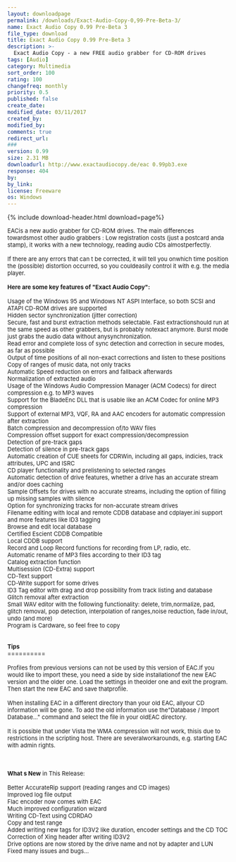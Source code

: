 ```yaml
---
layout: downloadpage
permalink: /downloads/Exact-Audio-Copy-0,99-Pre-Beta-3/
name: Exact Audio Copy 0.99 Pre-Beta 3
file_type: download
title: Exact Audio Copy 0.99 Pre-Beta 3
description: >-
  Exact Audio Copy - a new FREE audio grabber for CD-ROM drives
tags: [Audio]
category: Multimedia
sort_order: 100
rating: 100
changefreq: monthly
priority: 0.5
published: false
create_date: 
modified_date: 03/11/2017
created_by: 
modified_by: 
comments: true
redirect_url: 
### 
version: 0.99 
size: 2.31 MB
downloadurl: http://www.exactaudiocopy.de/eac 0.99pb3.exe
response: 404
by: 
by_link: 
license: Freeware
os: Windows
---
```


{% include download-header.html download=page%}

<p style="fix-download-text !important">
<p><font size="2">EACis a new audio grabber for CD-ROM drives. The main differences towardsmost other audio grabbers : Low registration costs (just a postcard anda stamp), it works with a new technology, reading audio CDs almostperfectly. <br />
<br />
If there are any errors that can t be corrected, it will tell you onwhich time position the (possible) distortion occurred, so you couldeasily control it with e.g. the media player.<br />
<br />
<span><strong>Here are some key features of "Exact Audio Copy":</strong></span><br />
<br />
Usage of the Windows 95 and Windows NT ASPI Interface, so both SCSI and ATAPI CD-ROM drives are supported<br />
Hidden sector synchronization (jitter correction)<br />
Secure, fast and burst extraction methods selectable. Fast extractionshould run at the same speed as other grabbers, but is probably notexact anymore. Burst mode just grabs the audio data without anysynchronization.<br />
Read error and complete loss of sync detection and correction in secure modes, as far as possible <br />
Output of time positions of all non-exact corrections and listen to these positions<br />
Copy of ranges of music data, not only tracks<br />
Automatic Speed reduction on errors and fallback afterwards<br />
Normalization of extracted audio<br />
Usage of the Windows Audio Compression Manager (ACM Codecs) for direct compression e.g. to MP3 waves<br />
Support for the BladeEnc DLL that is usable like an ACM Codec for online MP3 compression<br />
Support of external MP3, VQF, RA and AAC encoders for automatic compression after extraction<br />
Batch compression and decompression of/to WAV files<br />
Compression offset support for exact compression/decompression<br />
Detection of pre-track gaps<br />
Detection of silence in pre-track gaps<br />
Automatic creation of CUE sheets for CDRWin, including all gaps, indicies, track attributes, UPC and ISRC<br />
CD player functionality and prelistening to selected ranges<br />
Automatic detection of drive features, whether a drive has an accurate stream and/or does caching<br />
Sample Offsets for drives with no accurate streams, including the option of filling up missing samples with silence<br />
Option for synchronizing tracks for non-accurate stream drives<br />
Filename editing with local and remote CDDB database and cdplayer.ini support and more features like ID3 tagging<br />
Browse and edit local database<br />
Certified Escient CDDB Compatible<br />
Local CDDB support<br />
Record and Loop Record functions for recording from LP, radio, etc.<br />
Automatic rename of MP3 files according to their ID3 tag<br />
Catalog extraction function<br />
Multisession (CD-Extra) support<br />
CD-Text support<br />
CD-Write support for some drives<br />
ID3 Tag editor with drag and drop possibility from track listing and database<br />
Glitch removal after extraction<br />
Small WAV editor with the following functionality: delete, trim,normalize, pad, glitch removal, pop detection, interpolation of ranges,noise reduction, fade in/out, undo (and more)<br />
Program is Cardware, so feel free to copy<br />
<br />
<br />
<strong>Tips</strong><br />
==========<br />
<br />
Profiles from previous versions can not be used by this version of EAC.If you would like to import these, you need a side by side installationof the new EAC version and the older one. Load the settings in theolder one and exit the program. Then start the new EAC and save thatprofile.<br />
<br />
When installing EAC in a different directory than your old EAC, allyour CD information will be gone. To add the old information use the"Database / Import Database..." command and select the file in your oldEAC directory.<br />
<br />
It is possible that under Vista the WMA compression will not work, thisis due to restrictions in the scripting host. There are severalworkarounds, e.g. starting EAC with admin rights. </font></p>
<div class="celltext_big"><br />
<br />
<font size="2"><strong>What s New</strong> in This Release:<br />
<br />
Better AccurateRip support (reading ranges and CD images)<br />
Improved log file output<br />
Flac encoder now comes with EAC<br />
Much improved configuration wizard<br />
Writing CD-Text using CDRDAO<br />
Copy and test range<br />
Added writing new tags for ID3V2 like duration, encoder settings and the CD TOC<br />
Correction of Xing header after writing ID3V2<br />
Drive options are now stored by the drive name and not by adapter and LUN<br />
Fixed many issues and bugs... </font></div></p>
